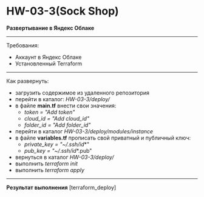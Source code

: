 # HW-03-3(Sock Shop)
**Развертывание в Яндекс Облаке**
___
Требования:
- Аккаунт в Яндекс Облаке
- Установленный Terraform
___
Как развернуть:
- загрузить содержимое из удаленного репозитория
- перейти в каталог: _HW-03-3/deploy/_
- в файле **main.tf** внести свои значения:  
  - _token     = "Add token"_
  - _cloud_id  = "Add cloud_id"_
  - _folder_id = "Add folder_id"_
- перейти в каталог _HW-03-3/deploy/modules/instance_
- в файле **variables.tf** прописать свой приватный и публичный ключ:
  - _private_key = "~/.ssh/id_*"
  - _pub_key     = "~/.ssh/id_*.pub"
- вернуться в каталог _HW-03-3/deploy/_
- выполнить _terraform init_
- выполнить _terraform apply_
___
**Результат выполнения**
[terraform_deploy]
